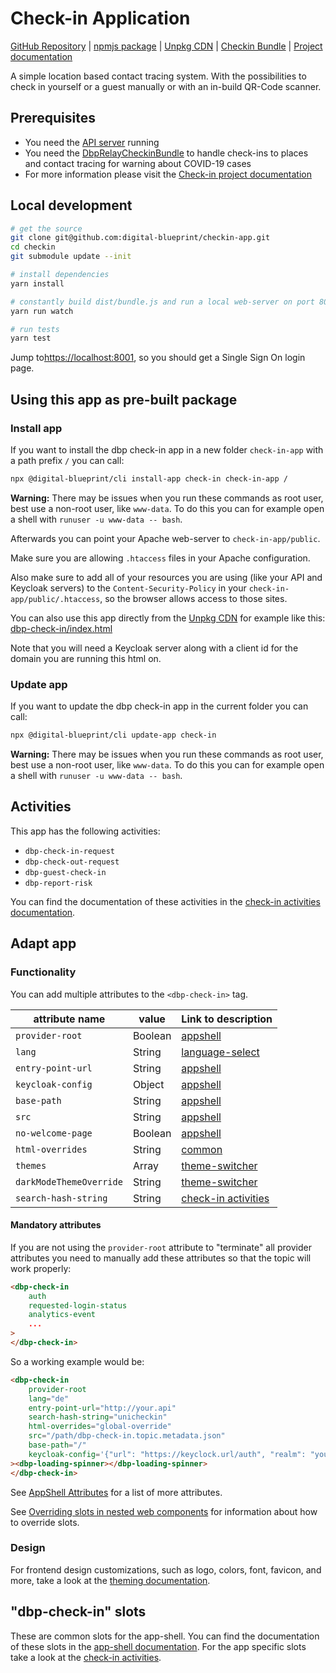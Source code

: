 # Check-in Application

[GitHub Repository](https://github.com/digital-blueprint/checkin-app) |
[npmjs package](https://www.npmjs.com/package/@dbp-topics/check-in) |
[Unpkg CDN](https://unpkg.com/browse/@dbp-topics/check-in/) |
[Checkin Bundle](https://gitlab.tugraz.at/dbp/check-in/dbp-relay-checkin-bundle) |
[Project documentation](https://dbp-demo.tugraz.at/site/software/check-in.html)

A simple location based contact tracing system.
With the possibilities to check in yourself or a guest manually or with an in-build QR-Code scanner.

## Prerequisites

- You need the [API server](https://gitlab.tugraz.at/dbp/relay/dbp-relay-server-template) running
- You need the [DbpRelayCheckinBundle](https://gitlab.tugraz.at/dbp/check-in/dbp-relay-checkin-bundle) to handle
  check-ins to places and contact tracing for warning about COVID-19 cases
- For more information please visit the [Check-in project documentation](https://dbp-demo.tugraz.at/site/software/check-in.html)

## Local development

```bash
# get the source
git clone git@github.com:digital-blueprint/checkin-app.git
cd checkin
git submodule update --init

# install dependencies
yarn install

# constantly build dist/bundle.js and run a local web-server on port 8001 
yarn run watch

# run tests
yarn test
```

Jump to<https://localhost:8001>, so you should get a Single Sign On login page.

## Using this app as pre-built package

### Install app

If you want to install the dbp check-in app in a new folder `check-in-app` with a path prefix `/` you can call:

```bash
npx @digital-blueprint/cli install-app check-in check-in-app /
```

**Warning:** There may be issues when you run these commands as root user, best use a non-root user, like `www-data`.
To do this you can for example open a shell with `runuser -u www-data -- bash`.

Afterwards you can point your Apache web-server to `check-in-app/public`.

Make sure you are allowing `.htaccess` files in your Apache configuration.

Also make sure to add all of your resources you are using (like your API and Keycloak servers) to the
`Content-Security-Policy` in your `check-in-app/public/.htaccess`, so the browser allows access to those sites.

You can also use this app directly from the [Unpkg CDN](https://unpkg.com/browse/@dbp-topics/check-in/)
for example like this: [dbp-check-in/index.html](https://github.com/digital-blueprint/checkin-app/tree/main/examples/dbp-check-in/index.html)

Note that you will need a Keycloak server along with a client id for the domain you are running this html on.

### Update app

If you want to update the dbp check-in app in the current folder you can call:

```bash
npx @digital-blueprint/cli update-app check-in
```

**Warning:** There may be issues when you run these commands as root user, best use a non-root user, like `www-data`.
To do this you can for example open a shell with `runuser -u www-data -- bash`.

## Activities

This app has the following activities:
- `dbp-check-in-request`
- `dbp-check-out-request`
- `dbp-guest-check-in`
- `dbp-report-risk`

You can find the documentation of these activities in the [check-in activities documentation](https://github.com/digital-blueprint/checkin-app/tree/main/src).

## Adapt app

### Functionality

You can add multiple attributes to the `<dbp-check-in>` tag.

| attribute name | value | Link to description |
|----------------|-------| ------------|
| `provider-root` | Boolean | [appshell](https://gitlab.tugraz.at/dbp/web-components/toolkit/-/tree/main/packages/app-shell#attributes) |
| `lang`         | String | [language-select](https://gitlab.tugraz.at/dbp/web-components/toolkit/-/tree/main/packages/language-select#attributes) | 
| `entry-point-url` | String | [appshell](https://gitlab.tugraz.at/dbp/web-components/toolkit/-/tree/main/packages/app-shell#attributes) |
| `keycloak-config` | Object | [appshell](https://gitlab.tugraz.at/dbp/web-components/toolkit/-/tree/main/packages/app-shell#attributes) |
| `base-path` | String | [appshell](https://gitlab.tugraz.at/dbp/web-components/toolkit/-/tree/main/packages/app-shell#attributes) |
| `src` | String | [appshell](https://gitlab.tugraz.at/dbp/web-components/toolkit/-/tree/main/packages/app-shell#attributes) |
| `no-welcome-page` | Boolean | [appshell](https://gitlab.tugraz.at/dbp/web-components/toolkit/-/tree/main/packages/app-shell#attributes)
| `html-overrides` | String | [common](https://gitlab.tugraz.at/dbp/web-components/toolkit/-/tree/main/packages/common#overriding-slots-in-nested-web-components) |
| `themes` | Array | [theme-switcher](https://gitlab.tugraz.at/dbp/web-components/toolkit/-/tree/main/packages/theme-switcher#themes-attribute) |
| `darkModeThemeOverride` | String | [theme-switcher](https://gitlab.tugraz.at/dbp/web-components/toolkit/-/tree/main/packages/theme-switcher#themes-attribute) |
| `search-hash-string` | String | [check-in activities](https://github.com/digital-blueprint/checkin-app/tree/main/src)

#### Mandatory attributes

If you are not using the `provider-root` attribute to "terminate" all provider attributes
you need to manually add these attributes so that the topic will work properly:

```html
<dbp-check-in
    auth
    requested-login-status
    analytics-event
    ...
>
</dbp-check-in>
```

So a working example would be:

```html
<dbp-check-in
    provider-root
    lang="de"
    entry-point-url="http://your.api"
    search-hash-string="unicheckin"
    html-overrides="global-override"
    src="/path/dbp-check-in.topic.metadata.json"
    base-path="/"
    keycloak-config='{"url": "https://keyclock.url/auth", "realm": "your-realm", "clientId": "your-client-id", "silentCheckSsoRedirectUri": "/path/silent-check-sso.html"}'
><dbp-loading-spinner></dbp-loading-spinner>
</dbp-check-in>
```

See [AppShell Attributes](https://gitlab.tugraz.at/dbp/web-components/toolkit/-/tree/main/packages/app-shell#attributes)
for a list of more attributes.

See [Overriding slots in nested web components](https://gitlab.tugraz.at/dbp/web-components/toolkit/-/tree/main/packages/common#overriding-slots-in-nested-web-components)
for information about how to override slots.

### Design

For frontend design customizations, such as logo, colors, font, favicon, and more, take a look at the [theming documentation](https://dbp-demo.tugraz.at/dev-guide/frontend/theming/).

## "dbp-check-in" slots

These are common slots for the app-shell. You can find the documentation of these slots in the [app-shell documentation](https://gitlab.tugraz.at/dbp/web-components/toolkit/-/tree/main/packages/app-shell).
For the app specific slots take a look at the [check-in activities](https://github.com/digital-blueprint/checkin-app/tree/main/src).

